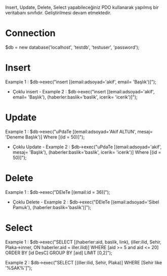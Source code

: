 Insert, Update, Delete, Select yapabileceğiniz PDO kullanarak yapılmış bir veritabanı sınıfıdır. Geliştirilmesi devam
etmektedir.

# Connection #
$db = new database('localhost', 'testdb', 'testuser', 'password');

# Insert #
Example 1 : $db->exec("insert [(email:adsoyad='akif', email= 'Başlık')]");
- Çoklu insert - 
Example 2 : $db->exec("insert [(email:adsoyad='akif', email= 'Başlık'), (haberler:baslik='baslik', icerik= 'icerik')]");

# Update #
Example 1 : $db->exec("uPdaTe [(email:adsoyad='Akif ALTUN', mesaj= 'Deneme Başlık')]
			                  Where [(id = 50)]");
- Çoklu Update - 
Example 2 : $db->exec("uPdaTe [(email:adsoyad='akif', mesaj= 'Başlık'), (haberler:baslik='baslik', icerik= 'icerik')]
			                  Where [(id = 50)]");
			
# Delete #
Example 1 : $db->exec("DEleTe [(email:id = 36)]");
- Çoklu Delete - 
Example 2 : $db->exec("DEleTe [(email:adsoyad='Sibel Pamuk'), (haberler:baslik='baslik')]");

# Select #
Example 1 : $db->exec("SELECT 	[(haberler:aid, baslik, link), (iller:ilid, Sehir, Plaka->inner, ON haberler.aid = iller.ilid)] 
		                     WHERE 	[aid >= 5 and aid <= 20] 
		                   ORDER BY [id DesC] 
		                  GROUP BY	[aid] 
		                     LIMIT 	[0,2]");
		                     
Example 2 : $db->exec("SELECT 	[(iller:ilid, Sehir, Plaka)] 
		                    WHERE 	[Sehir like '%SAK%']");		                     

